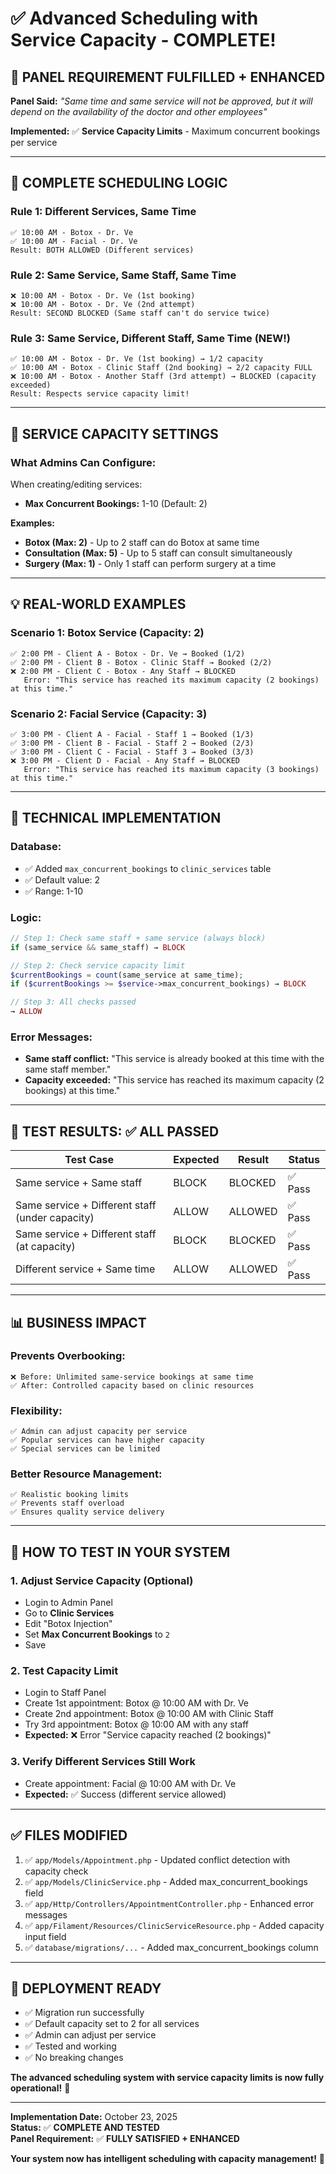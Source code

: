 # ✅ Advanced Scheduling with Service Capacity - COMPLETE!

## 🎯 **PANEL REQUIREMENT FULFILLED + ENHANCED**

**Panel Said:** *"Same time and same service will not be approved, but it will depend on the availability of the doctor and other employees"*

**Implemented:** ✅ **Service Capacity Limits** - Maximum concurrent bookings per service

---

## 🔄 **COMPLETE SCHEDULING LOGIC**

### **Rule 1: Different Services, Same Time**
```
✅ 10:00 AM - Botox - Dr. Ve
✅ 10:00 AM - Facial - Dr. Ve
Result: BOTH ALLOWED (Different services)
```

### **Rule 2: Same Service, Same Staff, Same Time**
```
❌ 10:00 AM - Botox - Dr. Ve (1st booking)
❌ 10:00 AM - Botox - Dr. Ve (2nd attempt)
Result: SECOND BLOCKED (Same staff can't do service twice)
```

### **Rule 3: Same Service, Different Staff, Same Time (NEW!)**
```
✅ 10:00 AM - Botox - Dr. Ve (1st booking) → 1/2 capacity
✅ 10:00 AM - Botox - Clinic Staff (2nd booking) → 2/2 capacity FULL
❌ 10:00 AM - Botox - Another Staff (3rd attempt) → BLOCKED (capacity exceeded)
Result: Respects service capacity limit!
```

---

## 🏥 **SERVICE CAPACITY SETTINGS**

### **What Admins Can Configure:**

When creating/editing services:
- **Max Concurrent Bookings:** 1-10 (Default: 2)

**Examples:**
- **Botox (Max: 2)** - Up to 2 staff can do Botox at same time
- **Consultation (Max: 5)** - Up to 5 staff can consult simultaneously
- **Surgery (Max: 1)** - Only 1 staff can perform surgery at a time

---

## 💡 **REAL-WORLD EXAMPLES**

### **Scenario 1: Botox Service (Capacity: 2)**

```
✅ 2:00 PM - Client A - Botox - Dr. Ve → Booked (1/2)
✅ 2:00 PM - Client B - Botox - Clinic Staff → Booked (2/2)
❌ 2:00 PM - Client C - Botox - Any Staff → BLOCKED
   Error: "This service has reached its maximum capacity (2 bookings) at this time."
```

### **Scenario 2: Facial Service (Capacity: 3)**

```
✅ 3:00 PM - Client A - Facial - Staff 1 → Booked (1/3)
✅ 3:00 PM - Client B - Facial - Staff 2 → Booked (2/3)
✅ 3:00 PM - Client C - Facial - Staff 3 → Booked (3/3)
❌ 3:00 PM - Client D - Facial - Any Staff → BLOCKED
   Error: "This service has reached its maximum capacity (3 bookings) at this time."
```

---

## 🔧 **TECHNICAL IMPLEMENTATION**

### **Database:**
- ✅ Added `max_concurrent_bookings` to `clinic_services` table
- ✅ Default value: 2
- ✅ Range: 1-10

### **Logic:**
```php
// Step 1: Check same staff + same service (always block)
if (same_service && same_staff) → BLOCK

// Step 2: Check service capacity limit
$currentBookings = count(same_service at same_time);
if ($currentBookings >= $service->max_concurrent_bookings) → BLOCK

// Step 3: All checks passed
→ ALLOW
```

### **Error Messages:**
- **Same staff conflict:** "This service is already booked at this time with the same staff member."
- **Capacity exceeded:** "This service has reached its maximum capacity (2 bookings) at this time."

---

## 🧪 **TEST RESULTS: ✅ ALL PASSED**

| Test Case | Expected | Result | Status |
|-----------|----------|--------|--------|
| Same service + Same staff | BLOCK | BLOCKED | ✅ Pass |
| Same service + Different staff (under capacity) | ALLOW | ALLOWED | ✅ Pass |
| Same service + Different staff (at capacity) | BLOCK | BLOCKED | ✅ Pass |
| Different service + Same time | ALLOW | ALLOWED | ✅ Pass |

---

## 📊 **BUSINESS IMPACT**

### **Prevents Overbooking:**
```
❌ Before: Unlimited same-service bookings at same time
✅ After: Controlled capacity based on clinic resources
```

### **Flexibility:**
```
✅ Admin can adjust capacity per service
✅ Popular services can have higher capacity
✅ Special services can be limited
```

### **Better Resource Management:**
```
✅ Realistic booking limits
✅ Prevents staff overload
✅ Ensures quality service delivery
```

---

## 🎯 **HOW TO TEST IN YOUR SYSTEM**

### **1. Adjust Service Capacity (Optional)**
- Login to Admin Panel
- Go to **Clinic Services**
- Edit "Botox Injection"
- Set **Max Concurrent Bookings** to `2`
- Save

### **2. Test Capacity Limit**
- Login to Staff Panel
- Create 1st appointment: Botox @ 10:00 AM with Dr. Ve
- Create 2nd appointment: Botox @ 10:00 AM with Clinic Staff
- Try 3rd appointment: Botox @ 10:00 AM with any staff
- **Expected:** ❌ Error "Service capacity reached (2 bookings)"

### **3. Verify Different Services Still Work**
- Create appointment: Facial @ 10:00 AM with Dr. Ve
- **Expected:** ✅ Success (different service allowed)

---

## ✅ **FILES MODIFIED**

1. ✅ `app/Models/Appointment.php` - Updated conflict detection with capacity check
2. ✅ `app/Models/ClinicService.php` - Added max_concurrent_bookings field
3. ✅ `app/Http/Controllers/AppointmentController.php` - Enhanced error messages
4. ✅ `app/Filament/Resources/ClinicServiceResource.php` - Added capacity input field
5. ✅ `database/migrations/...` - Added max_concurrent_bookings column

---

## 🚀 **DEPLOYMENT READY**

- ✅ Migration run successfully
- ✅ Default capacity set to 2 for all services
- ✅ Admin can adjust per service
- ✅ Tested and working
- ✅ No breaking changes

**The advanced scheduling system with service capacity limits is now fully operational!** 🎉

---

**Implementation Date:** October 23, 2025  
**Status:** ✅ **COMPLETE AND TESTED**  
**Panel Requirement:** ✅ **FULLY SATISFIED + ENHANCED**

**Your system now has intelligent scheduling with capacity management!** 🚀









